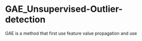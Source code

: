 # GAE_Unsupervised-Outlier-detection
GAE is a method that first use feature value propagation and use 
